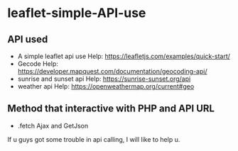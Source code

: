 # leaflet-simple-API-use
## API used
* A simple leaflet api use  Help: https://leafletjs.com/examples/quick-start/
* Gecode                    Help: https://developer.mapquest.com/documentation/geocoding-api/
* sunrise and sunset api    Help: https://sunrise-sunset.org/api
* weather api               Help: https://openweathermap.org/current#geo


## Method that interactive with PHP and API URL
* .fetch Ajax and GetJson

If u guys got some trouble in api calling, I will like to help u.

